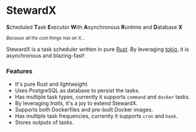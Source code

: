# StewardX

**S**cheduled **T**ask **E**xecutor **W**ith **A**synchronous **R**untime and **D**atabase **X**

<small>*Because all the cool things has an X...*</small>

StewardX is a task scheduler written in pure [Rust](https://www.rust-lang.org/). By leveraging [tokio](https://tokio.rs/), it is asynchronous and blazing-fast!

### Features
 - It's pure Rust and *lightweight*.
 - Uses PostgreSQL as database to persist the tasks.
 - Has multiple task types, currently it supports `command` and `docker` tasks.
 - By leveraging *traits*, it's a joy to extend StewardX.
 - Supports both Dockerfiles and pre-built Docker images.
 - Has multiple task frequencies, currently it supports `cron` and `hook`.
 - Stores outputs of tasks.


